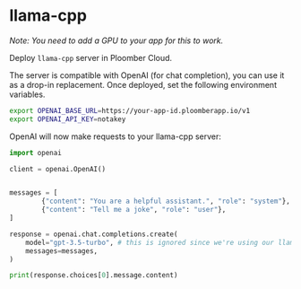 # llama-cpp

*Note: You need to add a GPU to your app for this to work.*

Deploy `llama-cpp` server in Ploomber Cloud.


The server is compatible with OpenAI (for chat completion), you can use it as a
drop-in replacement. Once deployed, set the following environment variables.


```sh
export OPENAI_BASE_URL=https://your-app-id.ploomberapp.io/v1
export OPENAI_API_KEY=notakey
```

OpenAI will now make requests to your llama-cpp server:

```python
import openai

client = openai.OpenAI()


messages = [
        {"content": "You are a helpful assistant.", "role": "system"},
        {"content": "Tell me a joke", "role": "user"},
]

response = openai.chat.completions.create(
    model="gpt-3.5-turbo", # this is ignored since we're using our llama-cpp server
    messages=messages,
)

print(response.choices[0].message.content)
```